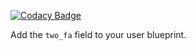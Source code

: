 [![Codacy Badge](https://api.codacy.com/project/badge/Grade/f2fa45074e8242ee97c2dcaa0f568fd6)](https://www.codacy.com/manual/jcohlmeyer/two-fa?utm_source=github.com&amp;utm_medium=referral&amp;utm_content=kind-work/two-fa&amp;utm_campaign=Badge_Grade)

Add the `two_fa` field to your user blueprint.